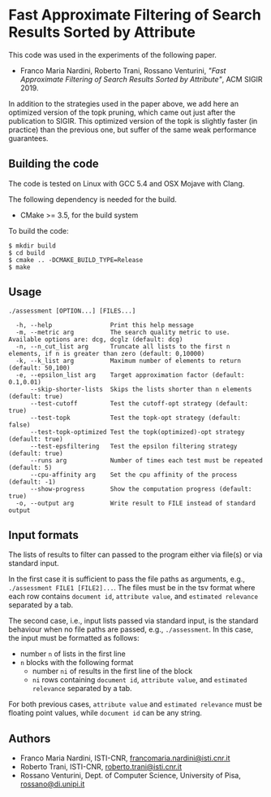 Fast Approximate Filtering of Search Results Sorted by Attribute
====

This code was used in the experiments of the following paper.

* Franco Maria Nardini, Roberto Trani, Rossano Venturini, _"Fast Approximate Filtering of Search Results Sorted by Attribute"_, ACM SIGIR 2019.

In addition to the strategies used in the paper above, we add here an optimized version of the topk pruning, which came out just after the publication to SIGIR.
This optimized version of the topk is slightly faster (in practice) than the previous one, but suffer of the same weak performance guarantees.

Building the code
-----------------

The code is tested on Linux with GCC 5.4 and OSX Mojave with Clang.

The following dependency is needed for the build.

* CMake >= 3.5, for the build system

To build the code:

    $ mkdir build
    $ cd build
    $ cmake .. -DCMAKE_BUILD_TYPE=Release
    $ make


Usage
-----------------------

    ./assessment [OPTION...] [FILES...]
    
      -h, --help                Print this help message
      -m, --metric arg          The search quality metric to use. Available options are: dcg, dcglz (default: dcg)
      -n, --n_cut_list arg      Truncate all lists to the first n elements, if n is greater than zero (default: 0,10000)
      -k, --k_list arg          Maximum number of elements to return (default: 50,100)
      -e, --epsilon_list arg    Target approximation factor (default: 0.1,0.01)
          --skip-shorter-lists  Skips the lists shorter than n elements (default: true)
          --test-cutoff         Test the cutoff-opt strategy (default: true)
          --test-topk           Test the topk-opt strategy (default: false)
          --test-topk-optimized Test the topk(optimized)-opt strategy (default: true)
          --test-epsfiltering   Test the epsilon filtering strategy (default: true)
          --runs arg            Number of times each test must be repeated (default: 5)
          --cpu-affinity arg    Set the cpu affinity of the process (default: -1)
          --show-progress       Show the computation progress (default: true)
      -o, --output arg          Write result to FILE instead of standard output


Input formats
-----------------------

The lists of results to filter can passed to the program either via file(s) or via standard input.

In the first case it is sufficient to pass the file paths as arguments, e.g., `./assessment FILE1 [FILE2]...`.
The files must be in the tsv format where each row contains `document id`, `attribute value`, and `estimated relevance` separated by a tab.

The second case, i.e., input lists passed via standard input, is the standard behaviour when no file paths are passed, e.g., `./assessment`.
In this case, the input must be formatted as follows:
* number `n` of lists in the first line
* `n` blocks with the following format
    * number `ni` of results in the first line of the block
    * `ni` rows containing `document id`, `attribute value`, and `estimated relevance` separated by a tab.

For both previous cases, `attribute value` and `estimated relevance` must be floating point values, while `document id` can be any string.


Authors
-------

* Franco Maria Nardini, ISTI-CNR, <francomaria.nardini@isti.cnr.it>
* Roberto Trani, ISTI-CNR, <roberto.trani@isti.cnr.it>
* Rossano Venturini, Dept. of Computer Science, University of Pisa, <rossano@di.unipi.it>